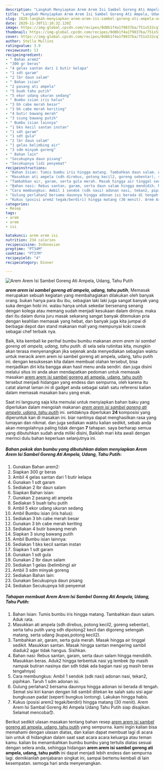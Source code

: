 ```yaml
---
description: "Langkah Menyiapkan Arem Arem Isi Sambel Goreng Ati Ampela, Udang, Tahu Putih Lezat"
title: "Langkah Menyiapkan Arem Arem Isi Sambel Goreng Ati Ampela, Udang, Tahu Putih Lezat"
slug: 1828-langkah-menyiapkan-arem-arem-isi-sambel-goreng-ati-ampela-udang-tahu-putih-lezat
date: 2020-11-30T11:10:32.120Z
image: https://img-global.cpcdn.com/recipes/0d8b1f4a1f9837ba/751x532cq70/arem-arem-isi-sambel-goreng-ati-ampela-udang-tahu-putih-foto-resep-utama.jpg
thumbnail: https://img-global.cpcdn.com/recipes/0d8b1f4a1f9837ba/751x532cq70/arem-arem-isi-sambel-goreng-ati-ampela-udang-tahu-putih-foto-resep-utama.jpg
cover: https://img-global.cpcdn.com/recipes/0d8b1f4a1f9837ba/751x532cq70/arem-arem-isi-sambel-goreng-ati-ampela-udang-tahu-putih-foto-resep-utama.jpg
author: Stella Mullins
ratingvalue: 3.9
reviewcount: 13
recipeingredient:
- " Bahan arem2"
- "300 gr beras"
- "4 gelas santan dari 1 butir kelapa"
- "1 sdt garam"
- "2 lbr daun salam"
- " Bahan isian"
- "2 pasang ati ampela"
- "5 buah tahu putih"
- "5 ekor udang ukuran sedang"
- " Bumbu isian iris halus"
- "3 bh cabe merah besar"
- "3 bh cabe merah keriting"
- "4 butir bawang merah"
- "3 siung bawang putih"
- " Bumbu isian lainnya"
- "1 bks kecil santan instan"
- "1 sdt garam"
- "1 sdt gula"
- "2 lbr daun salam"
- "1 gelas belimbing air"
- "3 sdm minyak goreng"
- " Bahan lain"
- "Secukupnya daun pisang"
- "Secukupnya lidi penyemat"
recipeinstructions:
- "Bahan Isian: Tumis bumbu iris hingga matang. Tambahkan daun salam. Aduk rata."
- "Masukkan ati ampela (sdh direbus, potong kecil2, goreng sebentar), serta tahu putih yang sdh dipotong2 kecil dan digoreng setengah matang, serta udang (kupas,potong kecil2)."
- "Tambahkan air, garam, serta gula merah. Masak hingga air tinggal sedikit. Masukkan santan. Masak hingga santan mengering sambil diaduk2 agar tidak hangus. Sisihkan."
- "Bahan nasi: Rebus santan, garam, serta daun salam hingga mendidih. Masukkan beras. Aduk2 hingga terbentuk nasi yg lembek (tp masih nampak butiran nasinya dan sdh tidak ada bagian nasi yg masih beras tengahnya)"
- "Cara membungkus: Ambil 1 sendok (sdk nasi) adonan nasi, tekan2, pipihkan. Taruh 1 sdm adonan isi."
- "Gulung perlahan2 bersama daunnya hingga adonan isi berada di tengah. Semat sisi kiri kanan dengan lidi sambil ditekan ke salah satu sisi agar bungkusan padat (seperti bungkus lontong). Lakukan hingga habis."
- "Kukus (posisi arem2 tegak/berdiri) hingga matang (30 menit). Arem Arem Isi Sambal Goreng Ati Ampela Udang Tahu Putih siap disajikan. Selamat mencoba😙."
categories:
- Resep
tags:
- arem
- arem
- isi

katakunci: arem arem isi 
nutrition: 234 calories
recipecuisine: Indonesian
preptime: "PT34M"
cooktime: "PT37M"
recipeyield: "4"
recipecategory: Dinner

---
```



![Arem Arem Isi Sambel Goreng Ati Ampela, Udang, Tahu Putih](https://img-global.cpcdn.com/recipes/0d8b1f4a1f9837ba/751x532cq70/arem-arem-isi-sambel-goreng-ati-ampela-udang-tahu-putih-foto-resep-utama.jpg)

<b><i>arem arem isi sambel goreng ati ampela, udang, tahu putih</i></b>, Memasak merupakan sebuah kegiatan yang membahagiakan dilakukan oleh banyak orang. bukan hanya para ibu ibu, sebagian laki laki juga sangat banyak yang suka dengan hobi ini. walau hanya untuk sekedar bersenang senang dengan kolega atau memang sudah menjadi kesukaan dalam dirinya. maka dari itu dalam dunia juru masak sekarang sangat banyak ditemukan pria dengan keahlian memasak yang hebat, dan banyak juga kita jumpai di berbagai depot dan stand makanan mall yang mempunyai koki cowok sebagai chef terbaik nya.



Baik, kita kembali ke perihal bumbu bumbu makanan <i>arem arem isi sambel goreng ati ampela, udang, tahu putih</i>. di sela sela rutinitas kita, mungkin akan terasa menyenangkan jika sejenak anda menyediakan sebagian waktu untuk meracik arem arem isi sambel goreng ati ampela, udang, tahu putih ini. dengan kesuksesan kita dalam membuat olahan tersebut, bisa menjadikan diri kita bangga akan hasil menu anda sendiri. dan juga disini melalui situs ini anda akan mendapatkan pedoman untuk memasak masakan <u>arem arem isi sambel goreng ati ampela, udang, tahu putih</u> tersebut menjadi hidangan yang endess dan sempurna, oleh karena itu catat alamat laman ini di gadget anda sebagai salah satu referensi kalian dalam memasak masakan baru yang enak.


Saat ini langsung saja kita memulai untuk menyiapkan bahan baku yang diperlukan dalam mengolah makanan <u><i>arem arem isi sambel goreng ati ampela, udang, tahu putih</i></u> ini. setidaknya diperlukan <b>24</b> komposisi yang diperuntuk kan di masakan ini. biar nantinya dapat menghasilkan rasa yang lumayan dan nikmat. dan juga sediakan waktu kalian sedikit, sebab anda akan mengolahnya paling tidak dengan <b>7</b> tahapan. saya berharap semua yang dibutuhkan sudah anda miliki disini, Baiklah mari kita awali dengan merinci dulu bahan keperluan selanjutnya ini.

<!--inarticleads1-->

##### Bahan pokok dan bumbu yang dibutuhkan dalam menyiapkan Arem Arem Isi Sambel Goreng Ati Ampela, Udang, Tahu Putih:

1. Gunakan  Bahan arem2:
1. Siapkan 300 gr beras
1. Ambil 4 gelas santan dari 1 butir kelapa
1. Gunakan 1 sdt garam
1. Sediakan 2 lbr daun salam
1. Siapkan  Bahan isian:
1. Gunakan 2 pasang ati ampela
1. Sediakan 5 buah tahu putih
1. Ambil 5 ekor udang ukuran sedang
1. Ambil  Bumbu isian (iris halus):
1. Sediakan 3 bh cabe merah besar
1. Gunakan 3 bh cabe merah keriting
1. Sediakan 4 butir bawang merah
1. Siapkan 3 siung bawang putih
1. Ambil  Bumbu isian lainnya:
1. Sediakan 1 bks kecil santan instan
1. Siapkan 1 sdt garam
1. Gunakan 1 sdt gula
1. Gunakan 2 lbr daun salam
1. Sediakan 1 gelas (belimbing) air
1. Ambil 3 sdm minyak goreng
1. Sediakan  Bahan lain:
1. Gunakan Secukupnya daun pisang
1. Sediakan Secukupnya lidi penyemat




<!--inarticleads2-->

##### Tahapan membuat Arem Arem Isi Sambel Goreng Ati Ampela, Udang, Tahu Putih:

1. Bahan Isian: Tumis bumbu iris hingga matang. Tambahkan daun salam. Aduk rata.
1. Masukkan ati ampela (sdh direbus, potong kecil2, goreng sebentar), serta tahu putih yang sdh dipotong2 kecil dan digoreng setengah matang, serta udang (kupas,potong kecil2).
1. Tambahkan air, garam, serta gula merah. Masak hingga air tinggal sedikit. Masukkan santan. Masak hingga santan mengering sambil diaduk2 agar tidak hangus. Sisihkan.
1. Bahan nasi: Rebus santan, garam, serta daun salam hingga mendidih. Masukkan beras. Aduk2 hingga terbentuk nasi yg lembek (tp masih nampak butiran nasinya dan sdh tidak ada bagian nasi yg masih beras tengahnya)
1. Cara membungkus: Ambil 1 sendok (sdk nasi) adonan nasi, tekan2, pipihkan. Taruh 1 sdm adonan isi.
1. Gulung perlahan2 bersama daunnya hingga adonan isi berada di tengah. Semat sisi kiri kanan dengan lidi sambil ditekan ke salah satu sisi agar bungkusan padat (seperti bungkus lontong). Lakukan hingga habis.
1. Kukus (posisi arem2 tegak/berdiri) hingga matang (30 menit). Arem Arem Isi Sambal Goreng Ati Ampela Udang Tahu Putih siap disajikan. Selamat mencoba😙.




Berikut sedikit ulasan masakan tentang bahan resep <u>arem arem isi sambel goreng ati ampela, udang, tahu putih</u> yang sempurna. kami ingin kalian bisa memahami dengan ulasan diatas, dan kalian dapat membuat lagi di acara lain untuk di hidangkan dalam saat saat acara acara keluarga atau teman kamu. kalian bs menambahkan bumbu bumbu yang tertulis diatas sesuai dengan selera anda, sehingga hidangan <b>arem arem isi sambel goreng ati ampela, udang, tahu putih</b> ini dapat menjadi lebih endess dan sempurna lagi. demikianlah penjabaran singkat ini, sampai bertemu kembali di lain kesempatan. semoga hari anda menyenangkan.

